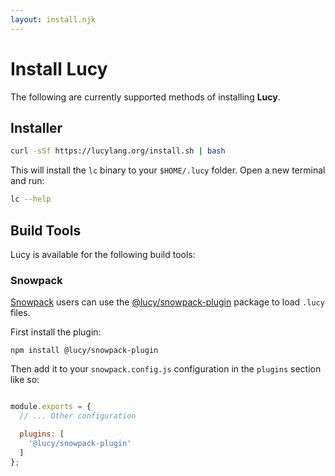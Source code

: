```yaml
---
layout: install.njk
---
```


# Install Lucy

The following are currently supported methods of installing __Lucy__.

## Installer

```bash
curl -sSf https://lucylang.org/install.sh | bash
```

This will install the `lc` binary to your `$HOME/.lucy` folder. Open a new terminal and run:

```bash
lc --help
```

## Build Tools

Lucy is available for the following build tools:

### Snowpack

[Snowpack](https://www.snowpack.dev/) users can use the [@lucy/snowpack-plugin](https://www.npmjs.com/package/@lucy/snowpack-plugin) package to load `.lucy` files.

First install the plugin:

```shell
npm install @lucy/snowpack-plugin
```

Then add it to your `snowpack.config.js` configuration in the `plugins` section like so:

```js

module.exports = {
  // ... Other configuration

  plugins: [
    '@lucy/snowpack-plugin'
  ]
};
```